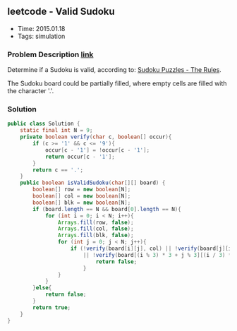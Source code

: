 ## leetcode - Valid Sudoku
- Time: 2015.01.18
- Tags: simulation

### Problem Description [link][1]
Determine if a Sudoku is valid, according to: [Sudoku Puzzles - The Rules](http://sudoku.com.au/TheRules.aspx).

The Sudoku board could be partially filled, where empty cells are filled with the character '.'.


### Solution
```java
public class Solution {
    static final int N = 9;
    private boolean verify(char c, boolean[] occur){
        if (c >= '1' && c <= '9'){
            occur[c - '1'] = !occur[c - '1'];
            return occur[c - '1'];
        }
        return c == '.';
    }
    public boolean isValidSudoku(char[][] board) {
        boolean[] row = new boolean[N];
        boolean[] col = new boolean[N];
        boolean[] blk = new boolean[N];
        if (board.length == N && board[0].length == N){
            for (int i = 0; i < N; i++){
                Arrays.fill(row, false);
                Arrays.fill(col, false);
                Arrays.fill(blk, false);
                for (int j = 0; j < N; j++){
                    if (!verify(board[i][j], col) || !verify(board[j][i], row) 
                        || !verify(board[(i % 3) * 3 + j % 3][(i / 3) * 3 + j / 3], blk)){
                            return false;
                        }
                }
            }
        }else{
            return false;
        }
        return true;
    }
}
```

[1]: https://oj.leetcode.com/problems/valid-sudoku/ "valid-sudoku"

